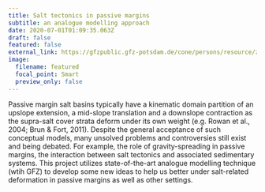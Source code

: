 ```yaml
---
title: Salt tectonics in passive margins
subtitle: an analogue modelling approach
date: 2020-07-01T01:09:35.063Z
draft: false
featured: false
external_link: https://gfzpublic.gfz-potsdam.de/cone/persons/resource/zhiyuan
image:
  filename: featured
  focal_point: Smart
  preview_only: false
---
```

Passive margin salt basins typically have a kinematic domain partition of an upslope extension, a mid-slope translation and a downslope contraction as the supra-salt cover strata deform under its own weight (e.g. Rowan et al., 2004; Brun & Fort, 2011). Despite the general acceptance of such conceptual models, many unsolved problems and controversies still exist and being debated. For example, the role of gravity-spreading in passive margins, the interaction between salt tectonics and associated sedimentary systems. This project utilizes state-of-the-art analogue modelling technique (wtih GFZ) to develop some new ideas to help us better under salt-related deformation in passive margins as well as other settings.